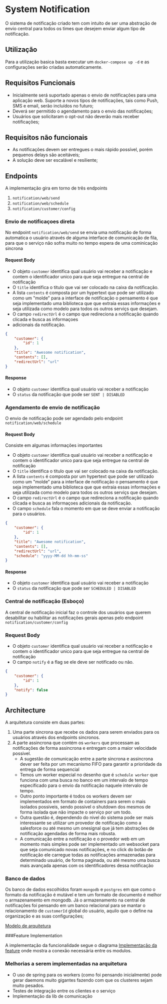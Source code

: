 # System Notification

O sistema de notificação criado tem com intuito de ser uma abstração de envio central
para todos os times que desejem enviar algum tipo de notificação.

## Utilização

Para a utilização basica basta executar um ``docker-compose up -d`` e as configurações 
serão criadas automaticamente.


## Requisitos Funcionais

- Inicialmente será suportado apenas o envio de notificações para uma aplicação web.
    Suporte a novos tipos de notificações, tais como Push, SMS e email, serão incluídos no
    futuro;
- Deverá ser permitido o agendamento para o envio das notificações;
- Usuários que solicitaram o opt-out não deverão mais receber notificações;

## Requisitos não funcionais

- As notificações devem ser entregues o mais rápido possível, porém pequenos delays
são aceitáveis;
- A solução deve ser escalável e resiliente;

## Endpoints

A implementação gira em torno de três endpoints 
1. ``notification/web/send``
2. ``notification/web/schedule``
3. ``notification/customer/config``

### Envio de notificaçoes direta

No endpoint ``notification/web/send`` se envia uma notificação de forma automatica o usuário
através de alguma interface de comunicação de fila, para que o serviço não sofra muito no tempo 
espera de uma cominicação sincrona

#### Request Body
- O objeto ``customer`` identifica qual usuário vai receber a notificação e contem o identificador
unico para que seja entregue na central de notificação
- O ``title`` identifica o titulo que vai ser colocado na caixa da notificação.
- A lista ``contents`` é composta por um hypertext que pode ser utilizado como um "molde"
para a interface de notificação o pensamento é que seja implementado uma biblioteca que 
que extraia essas informações e seja utilizada como modelo para todos os outros serviçs que desejam.
- O campo ``redirectUrl`` é o campo que redireciona a notificação quando clicada e busca as informaçoes
- adicionais da notificação.

```json
{
    "customer": {
        "id": 1
    },
    "title": "Awesome notification",
    "contents": [],
    "redirectUrl": "url"
}
```
#### Response
- O objeto ``customer`` identifica qual usuário vai receber a notificação
- O `status` da notificação que pode ser `SENT | DISABLED`

### Agendamento de envio de notificação
O envio de notificação pode ser agendado pelo endpoint ``notification/web/schedule``

#### Request Body
Consiste em algumas informações importantes
- O objeto ``customer`` identifica qual usuário vai receber a notificação e contem o identificador
  unico para que seja entregue na central de notificação
- O ``title`` identifica o titulo que vai ser colocado na caixa da notificação.
- A lista ``contents`` é composta por um hypertext que pode ser utilizado como um "molde"
  para a interface de notificação o pensamento é que seja implementado uma biblioteca que
  que extraia essas informações e seja utilizada como modelo para todos os outros serviçs que desejam.
- O campo ``redirectUrl`` é o campo que redireciona a notificação quando clicada e busca as informaçoes
adicionais da notificação.
- O campo ``schedule`` fala o momento em que se deve enviar a notificação para o usuários. 

```json
{
    "customer": {
        "id": 1
    },
    "title": "Awesome notification",
    "contents": [],
    "redirectUrl": "url",
    "schedule": "yyyy-MM-dd hh-mm-ss"
}
```

#### Response
- O objeto ``customer`` identifica qual usuário vai receber a notificação
- O `status` da notificação que pode ser `SCHEDULED | DISABLED`

### Central de notificação (Esboço)

A central de notificação inicial faz o controle dos usuários que querem desabilitar ou habilitar as notificações
gerais apenas pelo endpoint ``notification/customer/config``

### Request Body
- O objeto ``customer`` identifica qual usuário vai receber a notificação e contem o identificador
  unico para que seja entregue na central de notificação
- O campo ``notify`` é a flag se ele deve ser notificado ou não.

```json
{
    "customer": {
        "id": 1
    },
    "notify": false
}
```

## Architecture

A arquitetura consiste em duas partes:

1. Uma parte sincrona que recebe os dados para serem enviados para os usuários através dos
endpoints sincronos.
2. A parte assincrona que contém os ```workers``` que processam as notificações de forma assincrona e entregam
com a maior velocidade possivel.
    - A sugestão de comunicação entre a parte sincrona e assincrona dever ser feita por um mecanismo FIFO para 
garantir a prioridade da entrega de forma sequencial
    - Temos um worker especial no desenho que é ``schedule worker`` que funciona com uma busca no banco em um
intervalo de tempo especificado para o envio da notificação naquele intervalo de tempo. 
    - Outro ponto importante é todos os workers devem ser implementados em formato de containers para serem o 
mais isolados possiveis, sendo possivel o shutdown dos mesmos de forma isolada que não impacte o serviço por
um todo. 
    - Outra questão é, dependendo do nivel do sistema pode ser mais interessante se utilizar um provedor de notificação
como a salesforce ou até mesmo um onesignal que já tem abstrações de notificação agendadas de forma mais robusta.
    -  A comunicação entre a notificação e o provedor web em um momento mais simples pode ser implementado um 
websocket para que seja comunicado novas notificações, e no click do botão de notificação ele carregue todas as
notificações armazenadas para determinado usuário, de forma paginada, ou até mesmo uma busca mais avançada apenas com os
identificadores dessa notificação

### Banco de dados

Os banco de dados escolhidos foram ``mongodb`` e ``postgres`` em que como o formato da notificação é mutável e tem um formato
de documento é melhor o armazenamento em mongodb. Já o armazenamento na central de notificações foi pensando em um banco
relacional para se mantar o relacionamento de ``customerId`` global do usuário, aquilo que o define na organização e as 
suas configurações;

[Modelo de arquitetura](docs/big-picture.png)

###Feature Implementation

A implementação da funcionalidade segue o diagrama [Implementação da feature](docs/feature.png) onde mostra a conexão necessária
entre os modulos. 

### Melhorias a serem implementadas na arquitetura

- O uso de spring para os workers (como foi pensando inicialmente) pode gerar daemons muito gigantes fazendo com que os 
clusteres sejam muito pesados. 
- Testes de integração entre os clientes e o serviço
- Implementação da lib de comunicação
